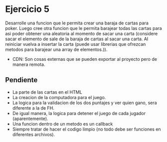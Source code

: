 # Ejercicio 5

Desarrolle una funcion que le permita crear una baraja de cartas para poker. Luego cree otra funcion que le permita barajear todas las cartas para asi poder obtener una aleatoria al momento de sacar una carta (considere sacar el elemento de sale de la baraja de cartas al sacar una carta. Al reiniciar vuelva a insertar la carta (puede usar librerias que ofrezcan metodos para barajear una array de elementos.)).

- CDN: Son cosas externas que se pueden exportar al proyecto pero de manera remota.

## Pendiente

- La parte de las cartas en el HTML
- La creacion de la computadora para el juego.
- La logica para la validacion de los dos puntajes y ver quien gano, sera diferente a la de FH.
- De igual manera, la logica para detener el juego de cada jugador (aparentemente).
- Una funcion dentro de un metodo es un callback
- Siempre tratar de hacer el codigo limpio (no todo debe ser funciones en diferentes archivos).